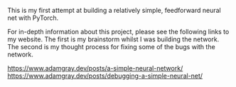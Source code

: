 This is my first attempt at building a relatively simple, feedforward neural net with PyTorch.

For in-depth information about this project, please see the following links to my website. The first is my brainstorm whilst I was building the network. The second is my thought process for fixing some of the bugs with the network.

https://www.adamgray.dev/posts/a-simple-neural-network/
https://www.adamgray.dev/posts/debugging-a-simple-neural-net/